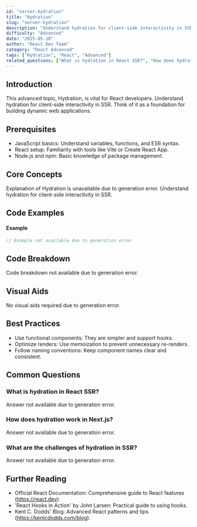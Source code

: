 ```yaml
---
id: "server-hydration"
title: "Hydration"
slug: "server-hydration"
description: "Understand hydration for client-side interactivity in SSR."
difficulty: "Advanced"
date: "2025-05-10"
author: "React Dev Team"
category: "React Advanced"
tags: ["Hydration", "React", "Advanced"]
related_questions: ["What is hydration in React SSR?", "How does hydration work in Next.js?", "What are the challenges of hydration in SSR?"]
---
```


## Introduction

This advanced topic, Hydration, is vital for React developers. Understand hydration for client-side interactivity in SSR. Think of it as a foundation for building dynamic web applications.

## Prerequisites

- JavaScript basics: Understand variables, functions, and ES6 syntax.
- React setup: Familiarity with tools like Vite or Create React App.
- Node.js and npm: Basic knowledge of package management.

## Core Concepts

Explanation of Hydration is unavailable due to generation error. Understand hydration for client-side interactivity in SSR.

## Code Examples

#### Example
```jsx
// Example not available due to generation error
```

## Code Breakdown

Code breakdown not available due to generation error.

## Visual Aids

No visual aids required due to generation error.

## Best Practices

- Use functional components: They are simpler and support hooks.
- Optimize renders: Use memoization to prevent unnecessary re-renders.
- Follow naming conventions: Keep component names clear and consistent.

## Common Questions

### What is hydration in React SSR?

Answer not available due to generation error.

### How does hydration work in Next.js?

Answer not available due to generation error.

### What are the challenges of hydration in SSR?

Answer not available due to generation error.

## Further Reading

- Official React Documentation: Comprehensive guide to React features (https://react.dev).
- 'React Hooks in Action' by John Larsen: Practical guide to using hooks.
- Kent C. Dodds' Blog: Advanced React patterns and tips (https://kentcdodds.com/blog).
